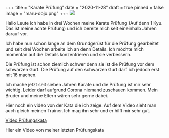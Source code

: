 +++
title = "Karate Prüfung"
date = "2020-11-28"
draft = true
pinned = false
image = "maru-dojo.png"
+++
![](maru-dojo.png)

Hallo Leute ich habe in drei Wochen meine Karate Prüfung (Auf denn 1 Kyu. Das ist meine achte Prüfung) und ich bereite mich seit eineinhalb Jahren darauf vor. 

Ich habe nun schon lange an dem Grundgerüst für die Prüfung gearbeitet und seit drei Wochen arbeite ich an denn Details. Ich möchte mich momentan auf die Details konzentrieren und sie verbessern. 

Die Prüfung ist schon ziemlich schwer denn sie ist die Prüfung vor dem schwarzen Gurt. Die Prüfung auf den schwarzen Gurt darf ich jedoch erst mit 16 machen. 

Ich mache jetzt seit sieben Jahren Karate und die Prüfung ist mir sehr wichtig. Leider darf aufgrund Corona niemand zuschauen kommen. Mein Bruder und meine Eltern wären sehr gerne dabei.

Hier noch ein video von der Kata die ich zeige. Auf dem Video sieht man auch gleich meinen Trainer. Ich mag ihn sehr und er hilft mir sehr gut.

[Video Prüfungskata](https://www.youtube.com/watch?v=UfO5SJ94zro&list=PLPlAHovKSLl3S_8eNjoBPOoD8f2k5lm7c&index=7)

Hier ein Video von meiner letzten Prüfungskata